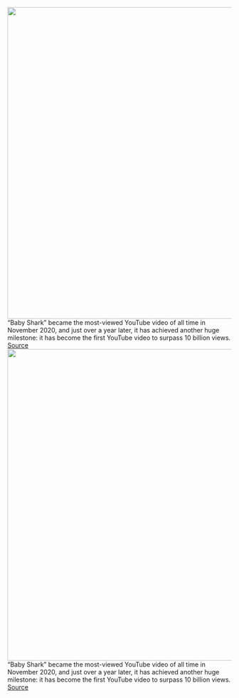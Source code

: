 <img src='https://cdn.vox-cdn.com/thumbor/dBt3zfxZgYP-W9QqSL4zImo6cB0=/0x0:1399x918/1200x800/filters:focal(589x348:811x570)/cdn.vox-cdn.com/uploads/chorus_image/image/70383940/Baby_Shark_Dance____babyshark_Most_Viewed_Video___Animal_Songs___PINKFONG_Songs_for_Children_0_18_screenshot__1_.0.png' width='700px' /><br/>
“Baby Shark” became the most-viewed YouTube video of all time in November 2020, and just over a year later, it has achieved another huge milestone: it has become the first YouTube video to surpass 10 billion views.
<a href='https://www.theverge.com/2022/1/13/22881970/baby-shark-youtube-video-10-billion-views'> Source <a/><img src='https://cdn.vox-cdn.com/thumbor/dBt3zfxZgYP-W9QqSL4zImo6cB0=/0x0:1399x918/1200x800/filters:focal(589x348:811x570)/cdn.vox-cdn.com/uploads/chorus_image/image/70383940/Baby_Shark_Dance____babyshark_Most_Viewed_Video___Animal_Songs___PINKFONG_Songs_for_Children_0_18_screenshot__1_.0.png' width='700px' /><br/>
“Baby Shark” became the most-viewed YouTube video of all time in November 2020, and just over a year later, it has achieved another huge milestone: it has become the first YouTube video to surpass 10 billion views.
<a href='https://www.theverge.com/2022/1/13/22881970/baby-shark-youtube-video-10-billion-views'> Source <a/>